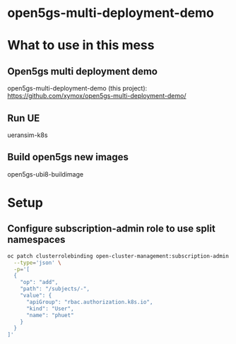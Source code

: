 # open5gs-multi-deployment-demo
# What to use in this mess


## Open5gs multi deployment demo

open5gs-multi-deployment-demo (this project): https://github.com/xymox/open5gs-multi-deployment-demo/


## Run UE

ueransim-k8s

## Build open5gs new images

open5gs-ubi8-buildimage


# Setup

## Configure subscription-admin role to use split namespaces

```bash
oc patch clusterrolebinding open-cluster-management:subscription-admin \
  --type='json' \
  -p='[
  {
    "op": "add",
    "path": "/subjects/-",
    "value": {
      "apiGroup": "rbac.authorization.k8s.io",
      "kind": "User",
      "name": "phuet"
    }
  }
]'
```
